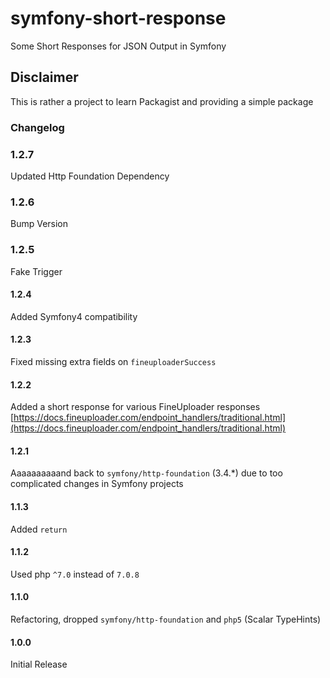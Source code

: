 # symfony-short-response
Some Short Responses for JSON Output in Symfony

## Disclaimer
This is rather a project to learn Packagist and providing a simple package

### Changelog

### 1.2.7
Updated Http Foundation Dependency

### 1.2.6
Bump Version

### 1.2.5
Fake Trigger

#### 1.2.4
Added Symfony4 compatibility

#### 1.2.3
Fixed missing extra fields on `fineuploaderSuccess`

#### 1.2.2
Added a short response for various FineUploader responses [https://docs.fineuploader.com/endpoint_handlers/traditional.html](https://docs.fineuploader.com/endpoint_handlers/traditional.html)

#### 1.2.1
Aaaaaaaaaand back to `symfony/http-foundation` (3.4.*) due to too complicated changes in Symfony projects

#### 1.1.3
Added `return`

#### 1.1.2
Used php `^7.0` instead of `7.0.8`

#### 1.1.0
Refactoring, dropped `symfony/http-foundation` and `php5` (Scalar TypeHints)

#### 1.0.0
Initial Release
